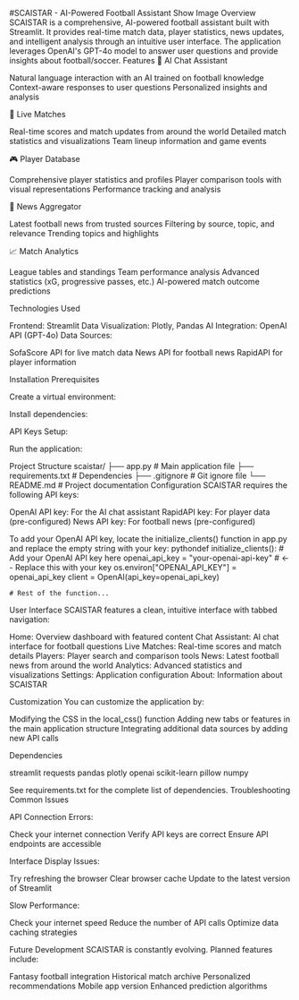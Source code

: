 #SCAISTAR - AI-Powered Football Assistant
Show Image
Overview
SCAISTAR is a comprehensive, AI-powered football assistant built with Streamlit. It provides real-time match data, player statistics, news updates, and intelligent analysis through an intuitive user interface. The application leverages OpenAI's GPT-4o model to answer user questions and provide insights about football/soccer.
Features
💬 AI Chat Assistant

Natural language interaction with an AI trained on football knowledge
Context-aware responses to user questions
Personalized insights and analysis

🔴 Live Matches

Real-time scores and match updates from around the world
Detailed match statistics and visualizations
Team lineup information and game events

🎮 Player Database

Comprehensive player statistics and profiles
Player comparison tools with visual representations
Performance tracking and analysis

📰 News Aggregator

Latest football news from trusted sources
Filtering by source, topic, and relevance
Trending topics and highlights

📈 Match Analytics

League tables and standings
Team performance analysis
Advanced statistics (xG, progressive passes, etc.)
AI-powered match outcome predictions

Technologies Used

Frontend: Streamlit
Data Visualization: Plotly, Pandas
AI Integration: OpenAI API (GPT-4o)
Data Sources:

SofaScore API for live match data
News API for football news
RapidAPI for player information



Installation
Prerequisites


Create a virtual environment:


Install dependencies:


API Keys Setup:


Run the application:



Project Structure
scaistar/
├── app.py             # Main application file
├── requirements.txt   # Dependencies
├── .gitignore         # Git ignore file
└── README.md          # Project documentation
Configuration
SCAISTAR requires the following API keys:

OpenAI API key: For the AI chat assistant
RapidAPI key: For player data (pre-configured)
News API key: For football news (pre-configured)

To add your OpenAI API key, locate the initialize_clients() function in app.py and replace the empty string with your key:
pythondef initialize_clients():
    # Add your OpenAI API key here
    openai_api_key = "your-openai-api-key"  # <-- Replace this with your key
    os.environ["OPENAI_API_KEY"] = openai_api_key
    client = OpenAI(api_key=openai_api_key)
    
    # Rest of the function...
User Interface
SCAISTAR features a clean, intuitive interface with tabbed navigation:

Home: Overview dashboard with featured content
Chat Assistant: AI chat interface for football questions
Live Matches: Real-time scores and match details
Players: Player search and comparison tools
News: Latest football news from around the world
Analytics: Advanced statistics and visualizations
Settings: Application configuration
About: Information about SCAISTAR

Customization
You can customize the application by:

Modifying the CSS in the local_css() function
Adding new tabs or features in the main application structure
Integrating additional data sources by adding new API calls

Dependencies

streamlit
requests
pandas
plotly
openai
scikit-learn
pillow
numpy

See requirements.txt for the complete list of dependencies.
Troubleshooting
Common Issues

API Connection Errors:

Check your internet connection
Verify API keys are correct
Ensure API endpoints are accessible


Interface Display Issues:

Try refreshing the browser
Clear browser cache
Update to the latest version of Streamlit


Slow Performance:

Check your internet speed
Reduce the number of API calls
Optimize data caching strategies



Future Development
SCAISTAR is constantly evolving. Planned features include:

Fantasy football integration
Historical match archive
Personalized recommendations
Mobile app version
Enhanced prediction algorithms
